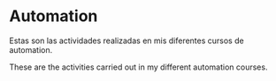# Automation
Estas son las actividades realizadas en mis diferentes cursos de automation.

These are the activities carried out in my different automation courses.
